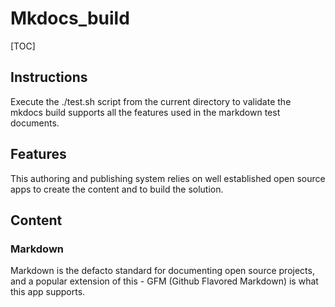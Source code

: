 # Mkdocs_build

[TOC]

## Instructions

Execute the ./test.sh script from the current directory to validate the mkdocs build supports all the features used in the markdown test documents.

## Features

This authoring and publishing system relies on well established open source apps to create the content and to build the solution.

## Content

### Markdown

Markdown is the defacto standard for documenting open source projects, and a popular extension of this - GFM (Github Flavored Markdown) is what this app supports.
